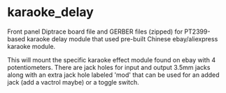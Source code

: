 # karaoke_delay


Front panel Diptrace board file and GERBER files (zipped) for PT2399-based karaoke delay module that used pre-built Chinese ebay/aliexpress karaoke module.

This will mount the specific karaoke effect module found on ebay with 4 potentiometers.  There are jack holes for input and output 3.5mm jacks along with an extra jack hole labeled 'mod' that can be used for an added jack (add a vactrol maybe) or a toggle switch.


